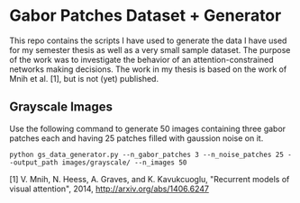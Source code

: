 # Gabor Patches Dataset + Generator

This repo contains the scripts I have used to generate the data I have used for my semester thesis as well as a very small sample dataset. The purpose of the work was to investigate the behavior of an attention-constrained networks making decisions. The work in my thesis is based on the work of Mnih et al. [1], but is not (yet) published.



## Grayscale Images

Use the following command to generate 50 images containing three gabor patches each and having 25 patches filled with gaussion noise on it.

```python gs_data_generator.py --n_gabor_patches 3 --n_noise_patches 25 --output_path images/grayscale/ --n_images 50```



[1] V. Mnih, N. Heess, A. Graves, and K. Kavukcuoglu, "Recurrent models of visual attention", 2014, http://arxiv.org/abs/1406.6247